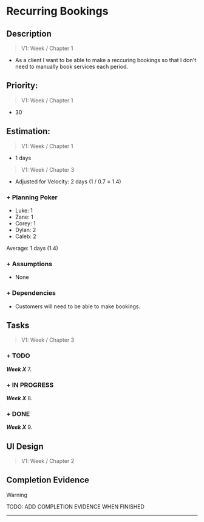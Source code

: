 # Recurring Bookings

## Description  

>   V1: Week / Chapter 1
- As a client I want to be able to make a reccuring bookings so that I don't need to manually book services each period. 

## Priority:  
>   V1: Week / Chapter 1 
- 30

## Estimation:  

>   V1: Week / Chapter 1
- 1 days

>   V1: Week / Chapter 3
- Adjusted for Velocity: 2 days (1 / 0.7 = 1.4)
  
### + Planning Poker  
  
- Luke: 1
- Zane: 1
- Corey: 1
- Dylan: 2
- Caleb: 2

Average: 1 days (1.4)

### + Assumptions  

- None

### + Dependencies

- Customers will need to be able to make bookings.

## Tasks  
>   V1: Week / Chapter 3

### + TODO
***Week X***
7. 
### + IN PROGRESS 
***Week X***
8. 
### + DONE
***Week X***
9. 


## UI Design  
>   V1: Week / Chapter 2


## Completion Evidence 
> [!WARNING]
> TODO: ADD COMPLETION EVIDENCE WHEN FINISHED

---
